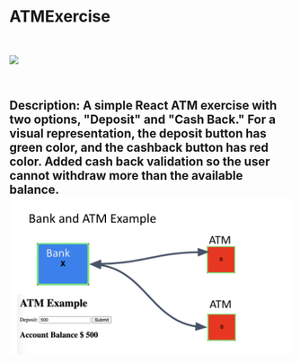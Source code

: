 # ATMExercise
<br>
<p align="left">
<a href="https://github.com/chung-sun/github-readme-stats">
  <img align="center" src="https://github-readme-stats.vercel.app/api/top-langs/?username=chung-sun&theme=gruvbox" />
</a>
</p>
<br>
<h2>
  Description: A simple React ATM exercise with two options, "Deposit" and "Cash Back." For a visual representation, the deposit button has green color, and the cashback button has red color. Added cash back validation so the user cannot withdraw more than the available balance.
<img src="./atm.png" />
</h2>


